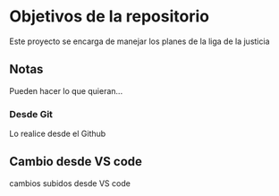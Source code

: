 # Objetivos de la repositorio

Este proyecto se encarga de manejar los planes de la liga de la justicia


## Notas
Pueden hacer lo que quieran...

### Desde Git
Lo realice desde el Github

## Cambio desde VS code
cambios subidos desde VS code
